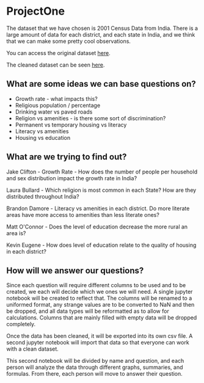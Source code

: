 # ProjectOne

The dataset that we have chosen is 2001 Census Data from India. There is a large amount of data for each district, and each state in India, and we think that we can make some pretty cool observations. 

You can access the original dataset [here](Resources/all.csv).

The cleaned dataset can be seen [here](Resources/cleaned.csv).


## What are some ideas we can base questions on?

* Growth rate - what impacts this?
* Religious population / percentage
* Drinking water vs paved roads
* Religion vs amenities - is there some sort of discrimination?
* Permanent vs temporary housing vs literacy
* Literacy vs amenities
* Housing vs education


## What are we trying to find out?

Jake Clifton - Growth Rate -  How does the number of people per household and sex distribution impact the growth rate in India?

Laura Bullard - Which religion is most common in each State? How are they distributed throughout India?

Brandon Damore - Literacy vs amenities in each district. Do more literate areas have more access to amenities than less literate ones?

Matt O'Connor - Does the level of education decrease the more rural an area is? 

Kevin Eugene - How does level of education relate to the quality of housing in each district?

## How will we answer our questions?

Since each question will require different columns to be used and to be created, we each will decide which we ones we will need. A single jupyter notebook will be created to reflect that. The columns will be renamed to a uniformed format, any strange values are to be converted to NaN and then be dropped, and all data types will be reformatted as to allow for calculations. Columns that are mainly filled with empty data will be dropped completely. 

Once the data has been cleaned, it will be exported into its own csv file. A second jupyter notebook will import that data so that everyone can work with a clean dataset. 

This second notebook will be divided by name and question, and each person will analyze the data through different graphs, summaries, and formulas. From there, each person will move to answer their question. 


